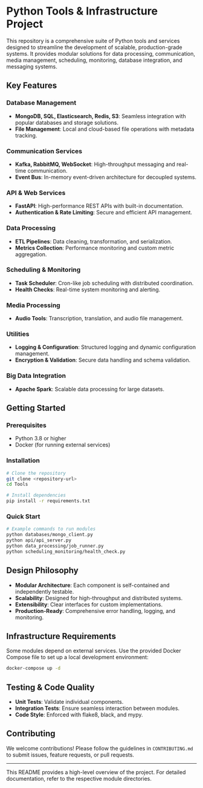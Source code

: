 # Python Tools & Infrastructure Project

This repository is a comprehensive suite of Python tools and services designed to streamline the development of scalable, production-grade systems. It provides modular solutions for data processing, communication, media management, scheduling, monitoring, database integration, and messaging systems.

## Key Features

### Database Management
- **MongoDB, SQL, Elasticsearch, Redis, S3**: Seamless integration with popular databases and storage solutions.
- **File Management**: Local and cloud-based file operations with metadata tracking.

### Communication Services
- **Kafka, RabbitMQ, WebSocket**: High-throughput messaging and real-time communication.
- **Event Bus**: In-memory event-driven architecture for decoupled systems.

### API & Web Services
- **FastAPI**: High-performance REST APIs with built-in documentation.
- **Authentication & Rate Limiting**: Secure and efficient API management.

### Data Processing
- **ETL Pipelines**: Data cleaning, transformation, and serialization.
- **Metrics Collection**: Performance monitoring and custom metric aggregation.

### Scheduling & Monitoring
- **Task Scheduler**: Cron-like job scheduling with distributed coordination.
- **Health Checks**: Real-time system monitoring and alerting.

### Media Processing
- **Audio Tools**: Transcription, translation, and audio file management.

### Utilities
- **Logging & Configuration**: Structured logging and dynamic configuration management.
- **Encryption & Validation**: Secure data handling and schema validation.

### Big Data Integration
- **Apache Spark**: Scalable data processing for large datasets.

## Getting Started

### Prerequisites
- Python 3.8 or higher
- Docker (for running external services)

### Installation
```bash
# Clone the repository
git clone <repository-url>
cd Tools

# Install dependencies
pip install -r requirements.txt
```

### Quick Start
```bash
# Example commands to run modules
python databases/mongo_client.py
python api/api_server.py
python data_processing/job_runner.py
python scheduling_monitoring/health_check.py
```

## Design Philosophy
- **Modular Architecture**: Each component is self-contained and independently testable.
- **Scalability**: Designed for high-throughput and distributed systems.
- **Extensibility**: Clear interfaces for custom implementations.
- **Production-Ready**: Comprehensive error handling, logging, and monitoring.

## Infrastructure Requirements
Some modules depend on external services. Use the provided Docker Compose file to set up a local development environment:
```bash
docker-compose up -d
```

## Testing & Code Quality
- **Unit Tests**: Validate individual components.
- **Integration Tests**: Ensure seamless interaction between modules.
- **Code Style**: Enforced with flake8, black, and mypy.

## Contributing
We welcome contributions! Please follow the guidelines in `CONTRIBUTING.md` to submit issues, feature requests, or pull requests.

---

This README provides a high-level overview of the project. For detailed documentation, refer to the respective module directories.

